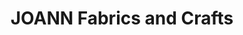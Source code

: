---
title: "JOANN Fabrics and Crafts"
url: /livonia-commons/joann-fabrics-and-crafts/
shop: Basteln
---